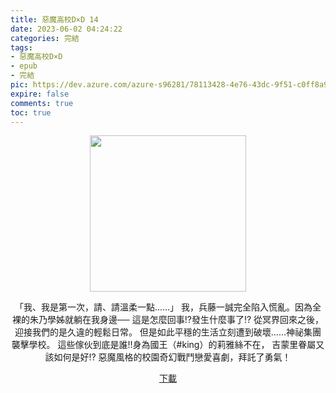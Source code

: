 ```yaml
---
title: 惡魔高校D×D 14
date: 2023-06-02 04:24:22
categories: 完結
tags:
- 惡魔高校D×D
- epub
- 完結
pic: https://dev.azure.com/azure-s96281/78113428-4e76-43dc-9f51-c0ff8a913055/_apis/git/repositories/a379171b-de46-4c10-9b0d-00da23959885/items?path=/Epub%20Cover/%E6%83%A1%E9%AD%94%E9%AB%98%E6%A0%A1D%C3%97D-14.jpg&versionDescriptor%5BversionOptions%5D=0&versionDescriptor%5BversionType%5D=0&versionDescriptor%5Bversion%5D=main&resolveLfs=true&%24format=octetStream&api-version=5.0
expire: false
comments: true
toc: true
---
```


<div style="text-align:center" class="kratos-post-content">

<img width="250px" src="https://dev.azure.com/azure-s96281/78113428-4e76-43dc-9f51-c0ff8a913055/_apis/git/repositories/a379171b-de46-4c10-9b0d-00da23959885/items?path=/Epub%20Cover/%E6%83%A1%E9%AD%94%E9%AB%98%E6%A0%A1D%C3%97D-14.jpg&versionDescriptor%5BversionOptions%5D=0&versionDescriptor%5BversionType%5D=0&versionDescriptor%5Bversion%5D=main&resolveLfs=true&%24format=octetStream&api-version=5.0">

<p>
「我、我是第一次，請、請溫柔一點……」
我，兵藤一誠完全陷入慌亂。因為全裸的朱乃學姊就躺在我身邊──
這是怎麼回事!?發生什麼事了!?
從冥界回來之後，迎接我們的是久違的輕鬆日常。
但是如此平穩的生活立刻遭到破壞……神祕集團襲擊學校。
這些傢伙到底是誰!!身為國王（#king）的莉雅絲不在，
吉蒙里眷屬又該如何是好!?
惡魔風格的校園奇幻戰鬥戀愛喜劇，拜託了勇氣！
</p>

<p>
<a href="https://epubdatabase.azurewebsites.net/EBOOKS/EPUB/完結/惡魔高校D×D/惡魔高校D×D/14%E6%83%A1%E9%AD%94%E9%AB%98%E6%A0%A1D%C3%97D.epub?download=1">下載</a>
</p>

</div>
